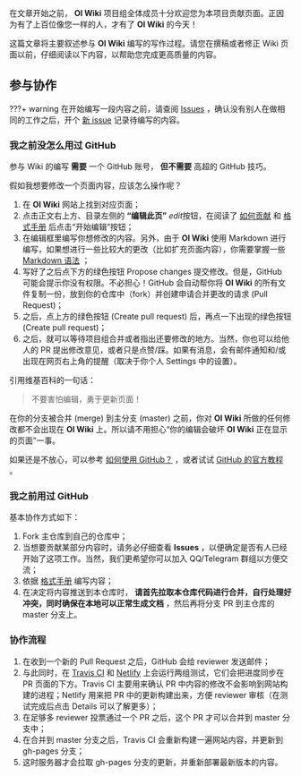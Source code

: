在文章开始之前， **OI Wiki** 项目组全体成员十分欢迎您为本项目贡献页面。正因为有了上百位像您一样的人，才有了 **OI Wiki** 的今天！

这篇文章将主要叙述参与 **OI Wiki** 编写的写作过程。请您在撰稿或者修正 Wiki 页面以前，仔细阅读以下内容，以帮助您完成更高质量的内容。

## 参与协作

???+ warning
    在开始编写一段内容之前，请查阅 [Issues](https://github.com/OI-wiki/OI-wiki/issues) ，确认没有别人在做相同的工作之后，开个 [新 issue](https://github.com/OI-wiki/OI-wiki/issues/new) 记录待编写的内容。

### 我之前没怎么用过 GitHub

参与 Wiki 的编写 **需要** 一个 GitHub 账号， **但不需要** 高超的 GitHub 技巧。

假如我想要修改一个页面内容，应该怎么操作呢？

1.  在 **OI Wiki** 网站上找到对应页面；
2.  点击正文右上方、目录左侧的 **“编辑此页”** <i class="md-icon">edit</i>按钮，在阅读了 [如何贡献](./htc.md) 和 [格式手册](./format.md) 后点击“开始编辑”按钮；
3.  在编辑框里编写你想修改的内容。另外，由于 **OI Wiki** 使用 Markdown 进行编写，如果想进行一些比较大的更改（比如扩充页面内容），你需要掌握一些 [Markdown 语法](https://markdown.tw/) ；
4.  写好了之后点下方的绿色按钮 Propose changes 提交修改。但是，GitHub 可能会提示你没有权限。不必担心！GitHub 会自动帮你将 **OI Wiki** 的所有文件复制一份，放到你的仓库中（fork）并创建申请合并更改的请求 (Pull Request)；
5.  之后，点上方的绿色按钮 (Create pull request) 后，再点一下出现的绿色按钮 (Create pull request)；
6.  之后，就可以等待项目组合并或者指出还要修改的地方。当然，你也可以给他人的 PR 提出修改意见，或者只是点赞/踩。如果有消息，会有邮件通知和/或出现在网页右上角的提醒（取决于你个人 Settings 中的设置）。

引用维基百科的一句话：

> 不要害怕编辑，勇于更新页面！

在你的分支被合并 (merge) 到主分支 (master) 之前，你对 **OI Wiki** 所做的任何修改都不会出现在 **OI Wiki** 上。所以请不用担心“你的编辑会破坏 **OI Wiki** 正在显示的页面”一事。

如果还是不放心，可以参考 [如何使用 GitHub？](https://www.zhihu.com/question/20070065/answer/79557687) ，或者试试 [GitHub 的官方教程](https://lab.github.com/) 。

### 我之前用过 GitHub

基本协作方式如下：

1.  Fork 主仓库到自己的仓库中；
2.  当想要贡献某部分内容时，请务必仔细查看 **Issues** ，以便确定是否有人已经开始了这项工作。当然，我们更希望你可以加入 QQ/Telegram 群组以方便交流；
3.  依据 [格式手册](format.md) 编写内容；
4.  在决定将内容推送到本仓库时， **请首先拉取本仓库代码进行合并，自行处理好冲突，同时确保在本地可以正常生成文档** ，然后再将分支 PR 到主仓库的 master 分支上。

### 协作流程

1.  在收到一个新的 Pull Request 之后，GitHub 会给 reviewer 发送邮件；
2.  与此同时，在 [Travis CI](https://travis-ci.org/OI-wiki/OI-wiki) 和 [Netlify](https://app.netlify.com/sites/oi-wiki) 上会运行两组测试，它们会把进度同步在 PR 页面的下方。Travis CI 主要用来确认 PR 中内容的修改不会影响到网站构建的进程；Netlify 用来把 PR 中的更新构建出来，方便 reviewer 审核（在测试完成后点击 Details 可以了解更多）；
3.  在足够多 reviewer 投票通过一个 PR 之后，这个 PR 才可以合并到 master 分支中；
4.  在合并到 master 分支之后，Travis CI 会重新构建一遍网站内容，并更新到 gh-pages 分支；
5.  这时服务器才会拉取 gh-pages 分支的更新，并重新部署最新版本的内容。
